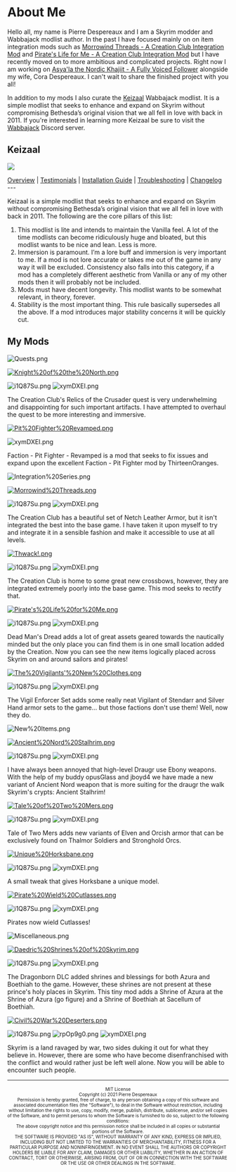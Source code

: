 # About Me

Hello all, my name is Pierre Despereaux and I am a Skyrim modder and Wabbajack modlist author. In the past I have focused mainly on on item integration mods such as [Morrowind Threads - A Creation Club Integration Mod](https://www.nexusmods.com/skyrimspecialedition/mods/45352) and [Pirate's Life for Me - A Creation Club Integration Mod](https://www.nexusmods.com/skyrimspecialedition/mods/35163) but I have recently moved on to more ambitious and complicated projects. Right now I am working on [Asya'la the Nordic Khajiit - A Fully Voiced Follower](https://www.youtube.com/watch?v=rbU1ubNYZbo) alongside my wife, Cora Despereaux. I can't wait to share the finished project with you all!

In addition to my mods I also curate the [Keizaal](https://pierredespereaux.github.io/Keizaal/) Wabbajack modlist. It is a simple modlist that seeks to enhance and expand on Skyrim without compromising Bethesda’s original vision that we all fell in love with back in 2011. If you're interested in learning more Keizaal be sure to visit the [Wabbajack](https://discord.com/invite/wabbajack) Discord server.

## Keizaal

[<img src="https://raw.githubusercontent.com/PierreDespereaux/Keizaal/main/assets/images/Keizaal%20Banner%20Small.png">](https://pierredespereaux.github.io/Keizaal/)
<!-- markdownlint-disable MD033 -->
<div class="socials">
<a class="buttons" href="https://pierredespereaux.github.io/Keizaal/">Overview</a> |
<a class="buttons" href="https://pierredespereaux.github.io/Keizaal/TESTIMONIALS.html">Testimonials</a> | 
<a class="buttons" href="https://pierredespereaux.github.io/Keizaal/INSTALLATIONGUIDE.html">Installation Guide</a> |
<a class="buttons" href="https://pierredespereaux.github.io/Keizaal/TROUBLESHOOTING.html">Troubleshooting</a> |
<a class="buttons" href="https://pierredespereaux.github.io/Keizaal/CHANGELOG.html">Changelog</a>
</div>
---

Keizaal is a simple modlist that seeks to enhance and expand on Skyrim without compromising Bethesda’s original vision that we all fell in love with back in 2011. The following are the core pillars of this list:

1. This modlist is lite and intends to maintain the Vanilla feel. A lot of the time modlists can become ridiculously huge and bloated, but this modlist wants to be nice and lean. Less is more.
2. Immersion is paramount. I’m a lore buff and immersion is very important to me. If a mod is not lore accurate or takes me out of the game in any way it will be excluded. Consistency also falls into this category, if a mod has a completely different aesthetic from Vanilla or any of my other mods then it will probably not be included.
3. Mods must have decent longevity. This modlist wants to be somewhat relevant, in theory, forever.
4. Stability is the most important thing. This rule basically supersedes all the above. If a mod introduces major stability concerns it will be quickly cut.

## My Mods
![Quests.png](https://raw.githubusercontent.com/PierreDespereaux/PierreDespereaux/master/assets/images/banners/Quests.png)

[![Knight%20of%20the%20North.png](https://raw.githubusercontent.com/PierreDespereaux/PierreDespereaux/master/assets/images/banners/Knight%20of%20the%20North.png)](https://www.nexusmods.com/skyrimspecialedition/mods/45869)

![i1Q87Su.png](https://i.imgur.com/i1Q87Su.png) ![xymDXEI.png](https://i.imgur.com/xymDXEI.png)

The Creation Club's Relics of the Crusader quest is very underwhelming and disappointing for such important artifacts. I have attempted to overhaul the quest to be more interesting and immersive.

[![Pit%20Fighter%20Revamped.png](https://raw.githubusercontent.com/PierreDespereaux/PierreDespereaux/master/assets/images/banners/Pit%20Fighter%20Revamped.png)](https://www.nexusmods.com/skyrimspecialedition/mods/42340)

![xymDXEI.png](https://i.imgur.com/xymDXEI.png)

Faction - Pit Fighter - Revamped is a mod that seeks to fix issues and expand upon the excellent Faction - Pit Fighter mod by ThirteenOranges.

![Integration%20Series.png](https://raw.githubusercontent.com/PierreDespereaux/PierreDespereaux/master/assets/images/banners/Integration%20Series.png)

[![Morrowind%20Threads.png](https://raw.githubusercontent.com/PierreDespereaux/PierreDespereaux/master/assets/images/banners/Morrowind%20Threads.png)](https://www.nexusmods.com/skyrimspecialedition/mods/45352)

![i1Q87Su.png](https://i.imgur.com/i1Q87Su.png) ![xymDXEI.png](https://i.imgur.com/xymDXEI.png)

The Creation Club has a beautiful set of Netch Leather Armor, but it isn't integrated the best into the base game. I have taken it upon myself to try and integrate it in a sensible fashion and make it accessible to use at all levels.

[![Thwack!.png](https://raw.githubusercontent.com/PierreDespereaux/PierreDespereaux/master/assets/images/banners/Thwack!.png)](https://www.nexusmods.com/skyrimspecialedition/mods/42653/)

![i1Q87Su.png](https://i.imgur.com/i1Q87Su.png) ![xymDXEI.png](https://i.imgur.com/xymDXEI.png)

The Creation Club is home to some great new crossbows, however, they are integrated extremely poorly into the base game. This mod seeks to rectify that.

[![Pirate's%20Life%20for%20Me.png](https://raw.githubusercontent.com/PierreDespereaux/PierreDespereaux/master/assets/images/banners/Pirate's%20Life%20for%20Me.png)](https://www.nexusmods.com/skyrimspecialedition/mods/35163)

![i1Q87Su.png](https://i.imgur.com/i1Q87Su.png) ![xymDXEI.png](https://i.imgur.com/xymDXEI.png)

Dead Man's Dread adds a lot of great assets geared towards the nautically minded but the only place you can find them is in one small location added by the Creation. Now you can see the new items logically placed across Skyrim on and around sailors and pirates!

[![The%20Vigilants'%20New%20Clothes.png](https://raw.githubusercontent.com/PierreDespereaux/PierreDespereaux/master/assets/images/banners/The%20Vigilants'%20New%20Clothes.png)](https://www.nexusmods.com/skyrimspecialedition/mods/31991)

![i1Q87Su.png](https://i.imgur.com/i1Q87Su.png) ![xymDXEI.png](https://i.imgur.com/xymDXEI.png)

The Vigil Enforcer Set adds some really neat Vigilant of Stendarr and Silver Hand armor sets to the game... but those factions don't use them! Well, now they do.

![New%20Items.png](https://raw.githubusercontent.com/PierreDespereaux/PierreDespereaux/master/assets/images/banners/New%20Items.png)

[![Ancient%20Nord%20Stalhrim.png](https://raw.githubusercontent.com/PierreDespereaux/PierreDespereaux/master/assets/images/banners/Ancient%20Nord%20Stalhrim.png)](https://www.nexusmods.com/skyrimspecialedition/mods/48756)

![i1Q87Su.png](https://i.imgur.com/i1Q87Su.png) ![xymDXEI.png](https://i.imgur.com/xymDXEI.png)

I have always been annoyed that high-level Draugr use Ebony weapons. With the help of my buddy opusGlass and jboyd4 we have made a new variant of Ancient Nord weapon that is more suiting for the draugr the walk Skyrim's crypts: Ancient Stalhrim!

[![Tale%20of%20Two%20Mers.png](https://raw.githubusercontent.com/PierreDespereaux/PierreDespereaux/master/assets/images/banners/Tale%20of%20Two%20Mers.png)](https://www.nexusmods.com/skyrimspecialedition/mods/43074)

![i1Q87Su.png](https://i.imgur.com/i1Q87Su.png) ![xymDXEI.png](https://i.imgur.com/xymDXEI.png)

Tale of Two Mers adds new variants of Elven and Orcish armor that can be exclusively found on Thalmor Soldiers and Stronghold Orcs.

[![Unique%20Horksbane.png](https://raw.githubusercontent.com/PierreDespereaux/PierreDespereaux/master/assets/images/banners/Unique%20Horksbane.png)](https://www.nexusmods.com/skyrimspecialedition/mods/42971)

![i1Q87Su.png](https://i.imgur.com/i1Q87Su.png) ![xymDXEI.png](https://i.imgur.com/xymDXEI.png)

A small tweak that gives Horksbane a unique model.

[![Pirate%20Wield%20Cutlasses.png](https://raw.githubusercontent.com/PierreDespereaux/PierreDespereaux/master/assets/images/banners/Pirate%20Wield%20Cutlasses.png)](https://www.nexusmods.com/skyrimspecialedition/mods/31753)

![i1Q87Su.png](https://i.imgur.com/i1Q87Su.png) ![xymDXEI.png](https://i.imgur.com/xymDXEI.png)

Pirates now wield Cutlasses!

![Miscellaneous.png](https://raw.githubusercontent.com/PierreDespereaux/PierreDespereaux/master/assets/images/banners/Miscellaneous.png)

[![Daedric%20Shrines%20of%20Skyrim.png](https://raw.githubusercontent.com/PierreDespereaux/PierreDespereaux/master/assets/images/banners/Daedric%20Shrines%20of%20Skyrim.png)](https://www.nexusmods.com/skyrimspecialedition/mods/49366)

![i1Q87Su.png](https://i.imgur.com/i1Q87Su.png) ![xymDXEI.png](https://i.imgur.com/xymDXEI.png)

The Dragonborn DLC added shrines and blessings for both Azura and Boethiah to the game. However, these shrines are not present at these prince's holy places in Skyrim. This tiny mod adds a Shrine of Azura at the Shrine of Azura (go figure) and a Shrine of Boethiah at Sacellum of Boethiah.

[![Civil%20War%20Deserters.png](https://raw.githubusercontent.com/PierreDespereaux/PierreDespereaux/master/assets/images/banners/Civil%20War%20Deserters.png)](https://www.nexusmods.com/skyrimspecialedition/mods/44497)

![i1Q87Su.png](https://i.imgur.com/i1Q87Su.png) ![rpOp9g0.png](https://i.imgur.com/rpOp9g0.png) ![xymDXEI.png](https://i.imgur.com/xymDXEI.png)

Skyrim is a land ravaged by war, two sides duking it out for what they believe in. However, there are some who have become disenfranchised with the conflict and would rather just be left well alone. Now you will be able to encounter such people.

---

<center> <font size="1">MIT License<font size="1"> 

<center> <font size="1">Copyright (c) 2021 Pierre Despereaux<font size="1">

<center> <font size="1">Permission is hereby granted, free of charge, to any person obtaining a copy of this software and associated documentation files (the "Software"), to deal in the Software without restriction, including without limitation the rights to use, copy, modify, merge, publish, distribute, sublicense, and/or sell copies of the Software, and to permit persons to whom the Software is furnished to do so, subject to the following conditions:<font size="1">

<center> <font size="1">The above copyright notice and this permission notice shall be included in all copies or substantial portions of the Software.<font size="1">

<center> <font size="1">THE SOFTWARE IS PROVIDED "AS IS", WITHOUT WARRANTY OF ANY KIND, EXPRESS OR IMPLIED, INCLUDING BUT NOT LIMITED TO THE WARRANTIES OF MERCHANTABILITY, FITNESS FOR A PARTICULAR PURPOSE AND NONINFRINGEMENT. IN NO EVENT SHALL THE AUTHORS OR COPYRIGHT HOLDERS BE LIABLE FOR ANY CLAIM, DAMAGES OR OTHER LIABILITY, WHETHER IN AN ACTION OF CONTRACT, TORT OR OTHERWISE, ARISING FROM, OUT OF OR IN CONNECTION WITH THE SOFTWARE OR THE USE OR OTHER DEALINGS IN THE SOFTWARE.<font size="1">
